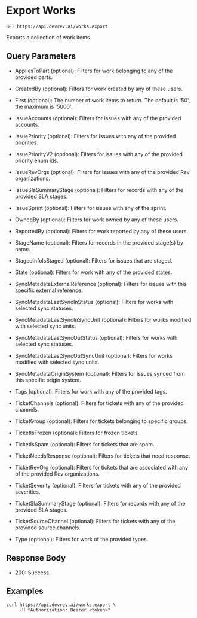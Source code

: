 # Export Works

```http
GET https://api.devrev.ai/works.export
```

Exports a collection of work items.



## Query Parameters

- AppliesToPart (optional): Filters for work belonging to any of the provided parts.
- CreatedBy (optional): Filters for work created by any of these users.
- First (optional): The number of work items to return. The default is '50', the maximum
is '5000'.

- IssueAccounts (optional): Filters for issues with any of the provided accounts.
- IssuePriority (optional): Filters for issues with any of the provided priorities.
- IssuePriorityV2 (optional): Filters for issues with any of the provided priority enum ids.

- IssueRevOrgs (optional): Filters for issues with any of the provided Rev organizations.

- IssueSlaSummaryStage (optional): Filters for records with any of the provided SLA stages.
- IssueSprint (optional): Filters for issues with any of the sprint.
- OwnedBy (optional): Filters for work owned by any of these users.
- ReportedBy (optional): Filters for work reported by any of these users.
- StageName (optional): Filters for records in the provided stage(s) by name.
- StagedInfoIsStaged (optional): Filters for issues that are staged.
- State (optional): Filters for work with any of the provided states.
- SyncMetadataExternalReference (optional): Filters for issues with this specific external reference.
- SyncMetadataLastSyncInStatus (optional): Filters for works with selected sync statuses.
- SyncMetadataLastSyncInSyncUnit (optional): Filters for works modified with selected sync units.
- SyncMetadataLastSyncOutStatus (optional): Filters for works with selected sync statuses.
- SyncMetadataLastSyncOutSyncUnit (optional): Filters for works modified with selected sync units.
- SyncMetadataOriginSystem (optional): Filters for issues synced from this specific origin system.

- Tags (optional): Filters for work with any of the provided tags.
- TicketChannels (optional): Filters for tickets with any of the provided channels.
- TicketGroup (optional): Filters for tickets belonging to specific groups.
- TicketIsFrozen (optional): Filters for frozen tickets.
- TicketIsSpam (optional): Filters for tickets that are spam.
- TicketNeedsResponse (optional): Filters for tickets that need response.
- TicketRevOrg (optional): Filters for tickets that are associated with any of the provided Rev
organizations.

- TicketSeverity (optional): Filters for tickets with any of the provided severities.
- TicketSlaSummaryStage (optional): Filters for records with any of the provided SLA stages.
- TicketSourceChannel (optional): Filters for tickets with any of the provided source channels.

- Type (optional): Filters for work of the provided types.

## Response Body

- 200: Success.

## Examples

```shell
curl https://api.devrev.ai/works.export \
     -H "Authorization: Bearer <token>"
```